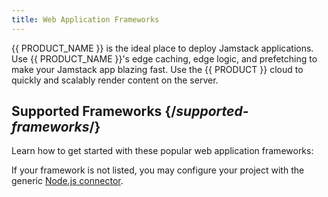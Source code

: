 ```yaml
---
title: Web Application Frameworks
---
```


{{ PRODUCT_NAME }} is the ideal place to deploy Jamstack applications. Use {{ PRODUCT_NAME }}'s edge caching, edge logic, and prefetching to make your Jamstack app blazing fast. Use the {{ PRODUCT }} cloud to quickly and scalably render content on the server.

## Supported Frameworks {/*supported-frameworks*/}

Learn how to get started with these popular web application frameworks:

<Frameworks />

If your framework is not listed, you may configure your project with the generic [Node.js connector](/guides/v7/sites_frameworks/getting_started/nodejs_connector).
